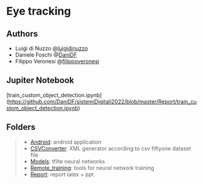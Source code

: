 # Eye tracking

## Authors

+ Luigi di Nuzzo @[luigidinuzzo](https://github.com/luigidinuzzo)
+ Daniele Foschi @[DaniDF](https://github.com/DaniDF)
+ Filippo Veronesi @[filippoveronesi](https://github.com/filippoveronesi)


## Jupiter Notebook
[train_custom_object_detection.ipynb] (https://github.com/DaniDF/sistemiDigitali2022/blob/master/Report/train_custom_object_detection.ipynb)

## Folders

> + [Android][lk_andr]: android application
> + [CSVConverter][lk_csv]: XML generator according to csv fiftyone dataset file
> + [Models][lk_tf]: tflite neural networks
> + [Remote_training][lk_rt]: tools for neural network training
> + [Report][lk_rp]: report latex + ppt

[lk_andr]: https://github.com/luigidinuzzo/sistemiDigitali2022/tree/master/Android	"Android"
[lk_csv]: https://github.com/luigidinuzzo/sistemiDigitali2022/tree/master/CSVConverter "CSVConverter"
[lk_rt]: https://github.com/luigidinuzzo/sistemiDigitali2022/tree/master/Remote_training "Remote training"
[lk_rp]: https://github.com/DaniDF/sistemiDigitali2022/tree/master/Report "Report"
[lk_tf]: https://github.com/DaniDF/sistemiDigitali2022/tree/master/Models/tflite "Models"
